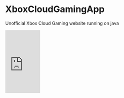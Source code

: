 # XboxCloudGamingApp
Unofficial Xbox Cloud Gaming website running on java
<iframe width="110" height="200" src="https://www.myinstants.com/instant/vine-boom-sound-70972/embed/" frameborder="0" scrolling="no"></iframe>
